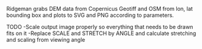  Ridgeman
 grabs DEM data from Copernicus Geotiff and OSM from lon, lat bounding box and plots to SVG and PNG according to parameters.
 
TODO
-Scale output image properly so everything that needs to be drawn fits on it
-Replace SCALE and STRETCH by ANGLE and calculate stretching and scaling from viewing angle

